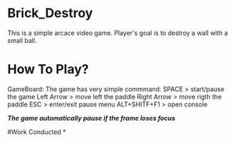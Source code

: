 # Brick_Destroy
This is a simple arcace video game.
Player's goal is to destroy a wall with a small ball.

# How To Play?
GameBoard:
The game has  very simple commmand:
SPACE > start/pause the game
Left Arrow > move left the paddle
Right Arrow > move rigth the paddle
ESC > enter/exit pause menu
ALT+SHITF+F1 > open console

***The game automatically pause if the frame loses focus***

#Work Conducted
*
